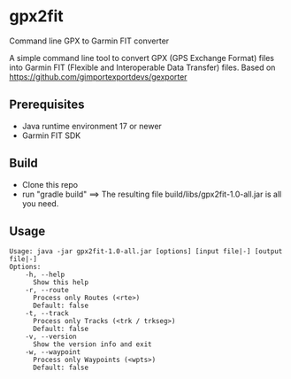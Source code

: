 # gpx2fit

Command line GPX to Garmin FIT converter

A simple command line tool to convert GPX (GPS Exchange Format) 
files into Garmin FIT (Flexible and Interoperable Data Transfer) files.
Based on https://github.com/gimportexportdevs/gexporter


## Prerequisites

- Java runtime environment 17 or newer
- Garmin FIT SDK

## Build

- Clone this repo
- run "gradle build" ==> The resulting file build/libs/gpx2fit-1.0-all.jar is all you need.


## Usage

```
Usage: java -jar gpx2fit-1.0-all.jar [options] [input file|-] [output file|-]
Options:
    -h, --help
      Show this help
    -r, --route
      Process only Routes (<rte>)
      Default: false
    -t, --track
      Process only Tracks (<trk / trkseg>)
      Default: false
    -v, --version
      Show the version info and exit
    -w, --waypoint
      Process only Waypoints (<wpts>)
      Default: false

```


